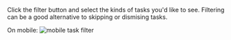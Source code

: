 Click the filter button and select the kinds of tasks you'd like to see. Filtering can be a good alternative to skipping or dismising tasks.

On mobile:
![mobile task filter]({{site.url}}/images/mobile-task-filter.gif)